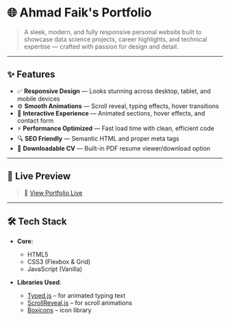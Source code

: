 # 🌐 Ahmad Faik's Portfolio

> A sleek, modern, and fully responsive personal website built to showcase data science projects, career highlights, and technical expertise — crafted with passion for design and detail.

---

## ✨ Features

- ✅ **Responsive Design** — Looks stunning across desktop, tablet, and mobile devices  
- ⚙️ **Smooth Animations** — Scroll reveal, typing effects, hover transitions  
- 🧠 **Interactive Experience** — Animated sections, hover effects, and contact form  
- ⚡ **Performance Optimized** — Fast load time with clean, efficient code  
- 🔍 **SEO Friendly** — Semantic HTML and proper meta tags  
- 🧾 **Downloadable CV** — Built-in PDF resume viewer/download option

---

## 🚀 Live Preview

> 🔗 [View Portfolio Live](https://ahmadfaik.netlify.app/)  

---

## 🛠️ Tech Stack

- **Core**:  
  - HTML5  
  - CSS3 (Flexbox & Grid)  
  - JavaScript (Vanilla)  

- **Libraries Used**:  
  - [Typed.js](https://github.com/mattboldt/typed.js) – for animated typing text  
  - [ScrollReveal.js](https://scrollrevealjs.org/) – for scroll animations  
  - [Boxicons](https://boxicons.com/) – icon library  
